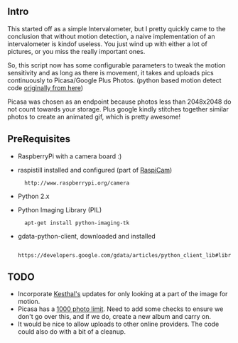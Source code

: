 Intro
-----

This started off as a simple Intervalometer, but I pretty quickly came to the conclusion that without motion detection, a naive implementation of an intervalometer is kindof useless. You just wind up with either a lot of pictures, or you miss the really important ones.

So, this script now has some configurable parameters to tweak the motion sensitivity and as long as there is movement, it takes and uploads pics continuously to Picasa/Google Plus Photos. (python based motion detect code [originally from here](http://www.raspberrypi.org/phpBB3/viewtopic.php?p=358259#p362915))

Picasa was chosen as an endpoint because photos less than 2048x2048 do not count towards your storage.
Plus google kindly stitches together similar photos to create an animated gif, which is pretty awesome!

PreRequisites
--------------

* RaspberryPi with a camera board :)
* raspistill installed and configured (part of [RaspiCam](https://github.com/raspberrypi/userland/tree/master/host_applications/linux/apps/raspicam))

        http://www.raspberrypi.org/camera
        
* Python 2.x
* Python Imaging Library (PIL)

        apt-get install python-imaging-tk
        
* gdata-python-client, downloaded and installed

        https://developers.google.com/gdata/articles/python_client_lib#library
        
TODO
----

* Incorporate [Kesthal's](http://www.raspberrypi.org/phpBB3/viewtopic.php?p=391583#p391583) updates for only looking at a part of the image for motion.
* Picasa has a [1000 photo limit](https://support.google.com/picasa/answer/43879?hl=fi). Need to add some checks to ensure we don't go over this, and if we do, create a new album and carry on.
* It would be nice to allow uploads to other online providers. The code could also do with a bit of a cleanup.
